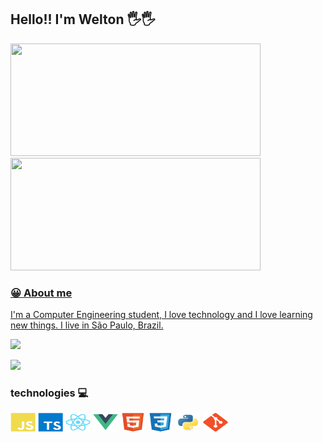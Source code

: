 ## Hello!! I'm Welton 🖐🖐

 <div>
  <a href="https://github.com/welton1986">
  <img width="400px" height="180em" src="https://github-readme-stats.vercel.app/api?username=welton1986&show_icons=true&theme=dracula&include_all_commits=true&count_private=true"/>
  <img width="400px" height="180em" src="https://github-readme-stats.vercel.app/api/top-langs/?username=welton1986&layout=compact&langs_count=7&theme=dracula"/>
</div>
  
  
  



### 😀 About me 

I'm a Computer Engineering student, I love technology and I love learning new things.
I live in São Paulo, Brazil.
 
 
 
  <div style="display: inline_block"> 
 
  <a href="https://www.linkedin.com/in/welton-cardoso-35394a112" target="_blank"><img src="https://img.shields.io/badge/-LinkedIn-%230077B5?style=for-the-badge&logo=linkedin&logoColor=white" target="_blank"></a> 
   
   <a href="https://www.youtube.com/channel/UC2DfgIR_svqSO1m77FNeLFA" target="_blank"><img src= "https://img.shields.io/badge/YouTube-FF0000?style=for-the-badge&logo=youtube&logoColor=white" target="_blank"></a> 
 

</div> 
 
 

### technologies 💻

<div style="display: inline_block">
  <img align="center" alt="welton-Js" height="30" width="40" src="https://raw.githubusercontent.com/devicons/devicon/master/icons/javascript/javascript-plain.svg">
  <img align="center" alt="welton-Ts" height="30" width="40" src="https://raw.githubusercontent.com/devicons/devicon/master/icons/typescript/typescript-plain.svg">
  <img align="center" alt="welton-React" height="30" width="40" src="https://raw.githubusercontent.com/devicons/devicon/master/icons/react/react-original.svg">
 <img align="center" alt="welton-Vuejs" height="30" width="40" src="https://raw.githubusercontent.com/devicons/devicon/master/icons/vuejs/vuejs-original.svg">
  <img align="center" alt="welton-HTML" height="30" width="40" src="https://raw.githubusercontent.com/devicons/devicon/master/icons/html5/html5-original.svg">
  <img align="center" alt="welton-CSS" height="30" width="40" src="https://raw.githubusercontent.com/devicons/devicon/master/icons/css3/css3-original.svg">
  <img align="center" alt="welton-Python" height="30" width="40" src="https://raw.githubusercontent.com/devicons/devicon/master/icons/python/python-original.svg">
 <img align="center" alt="welton-Git" height="30" width="40" src="https://raw.githubusercontent.com/devicons/devicon/master/icons/git/git-original.svg">
  
</div>  <br/>





